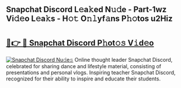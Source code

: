 ## Snapchat Discord L𝚎a𝚔ed N𝚞𝚍e - Part-1wz Vi𝚍𝚎o L𝚎a𝚔s - H𝚘𝚝 O𝚗𝚕yf𝚊ns P𝚑𝚘tos u2Hiz

# <h2><a href="http://kfa7dn.oniu.top/?m=Snapchat+Discord">🔗👉 🔴 Snapchat Discord P𝚑ot𝚘𝚜 V𝚒d𝚎o</a></h2>

[![Snapchat Discord Nu𝚍e𝚜](https://i.imgur.com/0qMVB7G.gif)](http://kfa7dn.oniu.top/?m=Snapchat+Discord)
Online thought leader Snapchat Discord, celebrated for sharing dance and lifestyle material, consisting of presentations and personal vlogs. Inspiring teacher Snapchat Discord, recognized for their ability to inspire and educate their students.  
